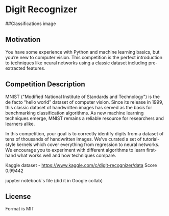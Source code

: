 # Digit Recognizer
##Classifications image

## Motivation
You have some experience with Python and machine learning basics, but you’re new to computer vision. This competition is the perfect introduction to techniques like neural networks using a classic dataset including pre-extracted features.

## Competition Description
MNIST ("Modified National Institute of Standards and Technology") is the de facto “hello world” dataset of computer vision. Since its release in 1999, this classic dataset of handwritten images has served as the basis for benchmarking classification algorithms. As new machine learning techniques emerge, MNIST remains a reliable resource for researchers and learners alike.

In this competition, your goal is to correctly identify digits from a dataset of tens of thousands of handwritten images. We’ve curated a set of tutorial-style kernels which cover everything from regression to neural networks. We encourage you to experiment with different algorithms to learn first-hand what works well and how techniques compare.

Kaggle dataset - https://www.kaggle.com/c/digit-recognizer/data
Score 0.99442

jupyter notebook`s file (did it in Google collab)

## License
Format is MIT
